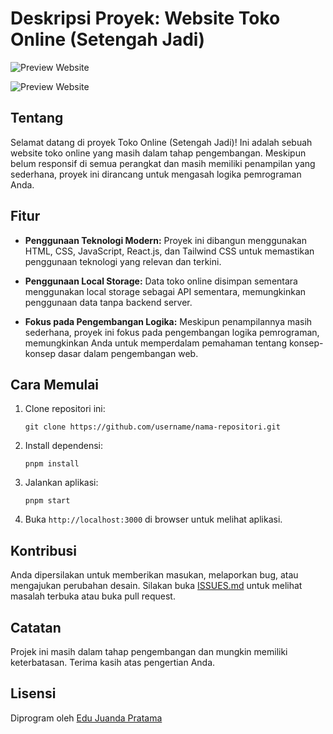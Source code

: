 # Deskripsi Proyek: Website Toko Online (Setengah Jadi)

![Preview Website](https://private-user-images.githubusercontent.com/155618959/323633032-197d8044-bfe7-42c5-96f4-0336352f7f91.png?jwt=eyJhbGciOiJIUzI1NiIsInR5cCI6IkpXVCJ9.eyJpc3MiOiJnaXRodWIuY29tIiwiYXVkIjoicmF3LmdpdGh1YnVzZXJjb250ZW50LmNvbSIsImtleSI6ImtleTUiLCJleHAiOjE3MTM0NDg5OTcsIm5iZiI6MTcxMzQ0ODY5NywicGF0aCI6Ii8xNTU2MTg5NTkvMzIzNjMzMDMyLTE5N2Q4MDQ0LWJmZTctNDJjNS05NmY0LTAzMzYzNTJmN2Y5MS5wbmc_WC1BbXotQWxnb3JpdGhtPUFXUzQtSE1BQy1TSEEyNTYmWC1BbXotQ3JlZGVudGlhbD1BS0lBVkNPRFlMU0E1M1BRSzRaQSUyRjIwMjQwNDE4JTJGdXMtZWFzdC0xJTJGczMlMkZhd3M0X3JlcXVlc3QmWC1BbXotRGF0ZT0yMDI0MDQxOFQxMzU4MTdaJlgtQW16LUV4cGlyZXM9MzAwJlgtQW16LVNpZ25hdHVyZT0yYjYyZTIyOTc5ZGEyYzQ5NzJhMDk1MDFiOTU3ZjI1NmZmMmQ2MTA4MzU2MWE4MjZjNjk1YmQzMjY4M2E2OWRjJlgtQW16LVNpZ25lZEhlYWRlcnM9aG9zdCZhY3Rvcl9pZD0wJmtleV9pZD0wJnJlcG9faWQ9MCJ9.oQRbxz4zXY0eBfdybw8Rc80lJvQ5dcXLVs0YRxVel0Y)

![Preview Website](https://private-user-images.githubusercontent.com/155618959/323633064-ac226b1b-581b-47fa-9bd9-6b304afe15dc.png?jwt=eyJhbGciOiJIUzI1NiIsInR5cCI6IkpXVCJ9.eyJpc3MiOiJnaXRodWIuY29tIiwiYXVkIjoicmF3LmdpdGh1YnVzZXJjb250ZW50LmNvbSIsImtleSI6ImtleTUiLCJleHAiOjE3MTM0NDg5OTcsIm5iZiI6MTcxMzQ0ODY5NywicGF0aCI6Ii8xNTU2MTg5NTkvMzIzNjMzMDY0LWFjMjI2YjFiLTU4MWItNDdmYS05YmQ5LTZiMzA0YWZlMTVkYy5wbmc_WC1BbXotQWxnb3JpdGhtPUFXUzQtSE1BQy1TSEEyNTYmWC1BbXotQ3JlZGVudGlhbD1BS0lBVkNPRFlMU0E1M1BRSzRaQSUyRjIwMjQwNDE4JTJGdXMtZWFzdC0xJTJGczMlMkZhd3M0X3JlcXVlc3QmWC1BbXotRGF0ZT0yMDI0MDQxOFQxMzU4MTdaJlgtQW16LUV4cGlyZXM9MzAwJlgtQW16LVNpZ25hdHVyZT0zMzRmNDlmMzk4NTBkOTk5NzM2NTU3YjA3M2UwNzY2ZGZiMjg5ZGYyMGU5Njc5ZGFmNTMwZmY4ZGQ1MjBmNjFhJlgtQW16LVNpZ25lZEhlYWRlcnM9aG9zdCZhY3Rvcl9pZD0wJmtleV9pZD0wJnJlcG9faWQ9MCJ9.C-gmnp9JRlN9OEyfxb_yOrRU7LJfAlCRapgi03Q8WhI)

## Tentang

Selamat datang di proyek Toko Online (Setengah Jadi)! Ini adalah sebuah website toko online yang masih dalam tahap pengembangan. Meskipun belum responsif di semua perangkat dan masih memiliki penampilan yang sederhana, proyek ini dirancang untuk mengasah logika pemrograman Anda.

## Fitur

- **Penggunaan Teknologi Modern:** Proyek ini dibangun menggunakan HTML, CSS, JavaScript, React.js, dan Tailwind CSS untuk memastikan penggunaan teknologi yang relevan dan terkini.

- **Penggunaan Local Storage:** Data toko online disimpan sementara menggunakan local storage sebagai API sementara, memungkinkan penggunaan data tanpa backend server.

- **Fokus pada Pengembangan Logika:** Meskipun penampilannya masih sederhana, proyek ini fokus pada pengembangan logika pemrograman, memungkinkan Anda untuk memperdalam pemahaman tentang konsep-konsep dasar dalam pengembangan web.

## Cara Memulai

1. Clone repositori ini:

    ```
    git clone https://github.com/username/nama-repositori.git
    ```

2. Install dependensi:

    ```
    pnpm install
    ```

3. Jalankan aplikasi:

    ```
   pnpm start
    ```

4. Buka `http://localhost:3000` di browser untuk melihat aplikasi.

## Kontribusi

Anda dipersilakan untuk memberikan masukan, melaporkan bug, atau mengajukan perubahan desain. Silakan buka [ISSUES.md](link_ke_issues.md) untuk melihat masalah terbuka atau buka pull request.

## Catatan

Projek ini masih dalam tahap pengembangan dan mungkin memiliki keterbatasan. Terima kasih atas pengertian Anda.

## Lisensi

Diprogram oleh [Edu Juanda Pratama](yastar123)
